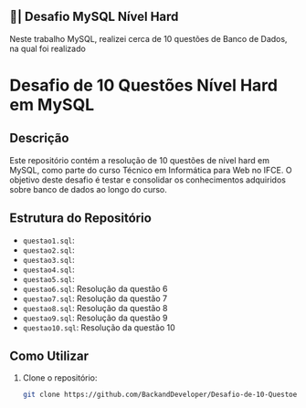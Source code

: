 ## 🎲| Desafio MySQL Nível Hard

Neste trabalho MySQL, realizei cerca de 10 questões de Banco de Dados, na qual foi realizado 

# Desafio de 10 Questões Nível Hard em MySQL

## Descrição

Este repositório contém a resolução de 10 questões de nível hard em MySQL, como parte do curso Técnico em Informática para Web no IFCE. O objetivo deste desafio é testar e consolidar os conhecimentos adquiridos sobre banco de dados ao longo do curso.

## Estrutura do Repositório

- `questao1.sql`: 
- `questao2.sql`:
- `questao3.sql`: 
- `questao4.sql`: 
- `questao5.sql`: 
- `questao6.sql`: Resolução da questão 6
- `questao7.sql`: Resolução da questão 7
- `questao8.sql`: Resolução da questão 8
- `questao9.sql`: Resolução da questão 9
- `questao10.sql`: Resolução da questão 10

## Como Utilizar

1. Clone o repositório:
   ```bash
   git clone https://github.com/BackandDeveloper/Desafio-de-10-Questoes-Nivel-Hard-em-MySQL.git

